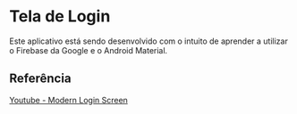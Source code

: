# Tela de Login

Este aplicativo está sendo desenvolvido com o intuito de aprender a utilizar o Firebase da Google e o Android Material.

## Referência
[Youtube - Modern Login Screen](https://www.youtube.com/results?search_query=login+screen+android+studio)
